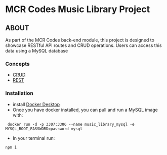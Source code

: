 # MCR Codes Music Library Project

## ABOUT

As part of the MCR Codes back-end module, this project is designed to showcase RESTful API routes and CRUD operations.
Users can access this data using a MySQL database

### Concepts

+ [CRUD](https://www.codecademy.com/article/what-is-crud)
+ [REST](https://medium.com/extend/what-is-rest-a-simple-explanation-for-beginners-part-1-introduction-b4a072f8740f)

### Installation

+ install [Docker Desktop](https://www.docker.com/products/docker-desktop/)
+ Once you have docker installed, you can pull and run a MySQL image with: 

```console
 docker run -d -p 3307:3306 --name music_library_mysql -e MYSQL_ROOT_PASSWORD=password mysql
 ```
 
+ In your terminal run:
```console
npm i
```